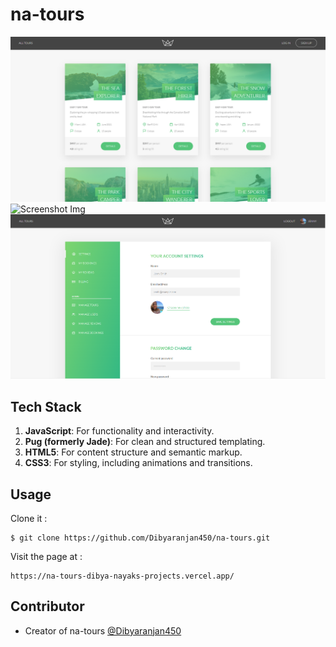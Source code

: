 # na-tours

![Screenshot Img](./public/img/screenshot_01.png)
![Screenshot Img](./public/img/screenshot_02.png)
![Screenshot Img](./public/img/screenshot_03.png)

## Tech Stack

1. **JavaScript**: For functionality and interactivity.
2. **Pug (formerly Jade)**: For clean and structured templating.
3. **HTML5**: For content structure and semantic markup.
4. **CSS3**: For styling, including animations and transitions.

## Usage

Clone it :

```
$ git clone https://github.com/Dibyaranjan450/na-tours.git
```

Visit the page at :

```
https://na-tours-dibya-nayaks-projects.vercel.app/
```

## Contributor

- Creator of na-tours [@Dibyaranjan450](https://github.com/Dibyaranjan450)
